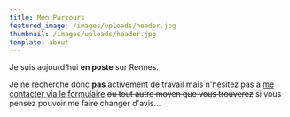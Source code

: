 ```yaml
---
title: Mon Parcours
featured_image: /images/uploads/header.jpg
thumbnail: /images/uploads/header.jpg
template: about
---
```

Je suis aujourd'hui **en poste** sur Rennes.

Je ne recherche donc **pas** activement de travail mais n'hésitez pas à [me contacter via le formulaire](/contact) ~~ou tout autre moyen que vous trouverez~~ si vous pensez pouvoir me faire changer d'avis...
